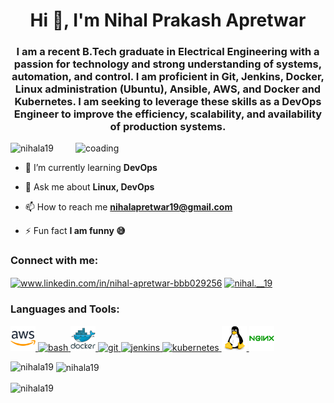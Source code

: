<h1 align="center">Hi 👋, I'm Nihal Prakash Apretwar</h1>
<h3 align="center">I am a recent B.Tech graduate in Electrical Engineering with a passion for technology and strong understanding of systems, automation, and control. I am proficient in Git, Jenkins, Docker, Linux administration (Ubuntu), Ansible, AWS, and Docker and Kubernetes. I am seeking to leverage these skills as a DevOps Engineer to improve the efficiency, scalability, and availability of production systems.</h3>

<img align="right" alt="coading" width="400" src="https://www.youtube.com/redirect?event=video_description&redir_token=QUFFLUhqblMzSFh3NUZUSWJyQ0hQNk1ZaVJLekl5ajhtd3xBQ3Jtc0tsTTVoeUo1eGdvVWtoaVFaRkpyM2kzcTJPYjRFdkRmSmhaWjVhelJBMzJuZDZGbldkamV4TzU1ZWpGUEVlY1BIWGw0VElidTc1RlFWdlJDTVdQaXJmaXRtNU5Rc3BIa2p3SUZxVVE1UnQwU1czOUhvaw&q=https%3A%2F%2Fuser-images.githubusercontent.com%2F55389276%2F140866485-8fb1c876-9a8f-4d6a-98dc-08c4981eaf70.gif&v=HD4cnRuSGN0"> 
 
<p align="left"> <img src="https://komarev.com/ghpvc/?username=nihala19&label=Profile%20views&color=0e75b6&style=flat" alt="nihala19" /> </p>

- 🌱 I’m currently learning **DevOps**

- 💬 Ask me about **Linux, DevOps**

- 📫 How to reach me **nihalapretwar19@gmail.com**

- ⚡ Fun fact **I am funny 😅**

<h3 align="left">Connect with me:</h3>
<p align="left">
<a href="https://linkedin.com/in/www.linkedin.com/in/nihal-apretwar-bbb029256" target="blank"><img align="center" src="https://raw.githubusercontent.com/rahuldkjain/github-profile-readme-generator/master/src/images/icons/Social/linked-in-alt.svg" alt="www.linkedin.com/in/nihal-apretwar-bbb029256" height="30" width="40" /></a>
<a href="https://instagram.com/nihal.__19" target="blank"><img align="center" src="https://raw.githubusercontent.com/rahuldkjain/github-profile-readme-generator/master/src/images/icons/Social/instagram.svg" alt="nihal.__19" height="30" width="40" /></a>
</p>

<h3 align="left">Languages and Tools:</h3>
<p align="left"> <a href="https://aws.amazon.com" target="_blank" rel="noreferrer"> <img src="https://raw.githubusercontent.com/devicons/devicon/master/icons/amazonwebservices/amazonwebservices-original-wordmark.svg" alt="aws" width="40" height="40"/> </a> <a href="https://www.gnu.org/software/bash/" target="_blank" rel="noreferrer"> <img src="https://www.vectorlogo.zone/logos/gnu_bash/gnu_bash-icon.svg" alt="bash" width="40" height="40"/> </a> <a href="https://www.docker.com/" target="_blank" rel="noreferrer"> <img src="https://raw.githubusercontent.com/devicons/devicon/master/icons/docker/docker-original-wordmark.svg" alt="docker" width="40" height="40"/> </a> <a href="https://git-scm.com/" target="_blank" rel="noreferrer"> <img src="https://www.vectorlogo.zone/logos/git-scm/git-scm-icon.svg" alt="git" width="40" height="40"/> </a> <a href="https://www.jenkins.io" target="_blank" rel="noreferrer"> <img src="https://www.vectorlogo.zone/logos/jenkins/jenkins-icon.svg" alt="jenkins" width="40" height="40"/> </a> <a href="https://kubernetes.io" target="_blank" rel="noreferrer"> <img src="https://www.vectorlogo.zone/logos/kubernetes/kubernetes-icon.svg" alt="kubernetes" width="40" height="40"/> </a> <a href="https://www.linux.org/" target="_blank" rel="noreferrer"> <img src="https://raw.githubusercontent.com/devicons/devicon/master/icons/linux/linux-original.svg" alt="linux" width="40" height="40"/> </a> <a href="https://www.nginx.com" target="_blank" rel="noreferrer"> <img src="https://raw.githubusercontent.com/devicons/devicon/master/icons/nginx/nginx-original.svg" alt="nginx" width="40" height="40"/> </a> </p>

<p><img align="left" src="https://github-readme-stats.vercel.app/api/top-langs?username=nihala19&show_icons=true&locale=en&layout=compact" alt="nihala19" /></p>

<p>&nbsp;<img align="center" src="https://github-readme-stats.vercel.app/api?username=nihala19&show_icons=true&locale=en" alt="nihala19" /></p>

<p><img align="center" src="https://github-readme-streak-stats.herokuapp.com/?user=nihala19&" alt="nihala19" /></p>
